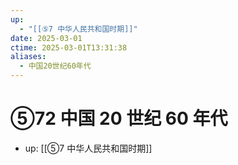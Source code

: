 ```yaml
---
up:
  - "[[⑤7 中华人民共和国时期]]"
date: 2025-03-01
ctime: 2025-03-01T13:31:38
aliases:
  - 中国20世纪60年代
---
```


# ⑤72 中国 20 世纪 60 年代

- up: [[⑤7 中华人民共和国时期]]
